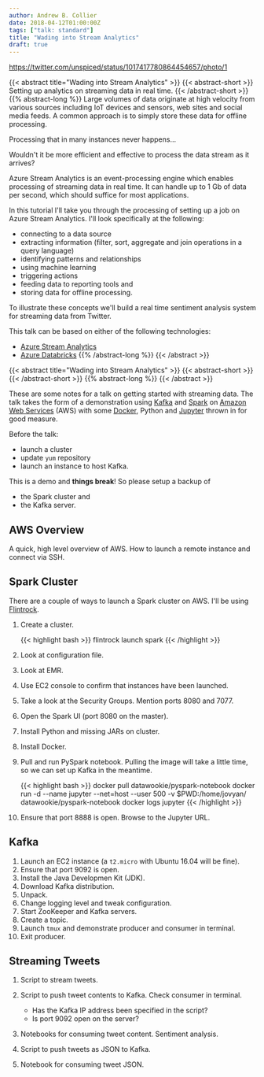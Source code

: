 ```yaml
---
author: Andrew B. Collier
date: 2018-04-12T01:00:00Z
tags: ["talk: standard"]
title: "Wading into Stream Analytics"
draft: true
---
```


https://twitter.com/unspiced/status/1017417780864454657/photo/1

<!-- ========================================================================================== -->
<!-- OPTION 1: AZURE                                                                            -->
<!-- ========================================================================================== -->
















{{< abstract title="Wading into Stream Analytics" >}}
	{{< abstract-short >}}
Setting up analytics on streaming data in real time.
	{{< /abstract-short >}}
	{{% abstract-long %}}
Large volumes of data originate at high velocity from various sources including IoT devices and sensors, web sites and social media feeds. A common approach is to simply store these data for offline processing.

Processing that in many instances never happens...

Wouldn't it be more efficient and effective to process the data stream as it arrives?

Azure Stream Analytics is an event-processing engine which enables processing of streaming data in real time. It can handle up to 1 Gb of data per second, which should suffice for most applications.

In this tutorial I'll take you through the processing of setting up a job on Azure Stream Analytics. I'll look specifically at the following:

- connecting to a data source
- extracting information (filter, sort, aggregate and join operations in a query language)
- identifying patterns and relationships
- using machine learning
- triggering actions
- feeding data to reporting tools and
- storing data for offline processing.

To illustrate these concepts we'll build a real time sentiment analysis system for streaming data from Twitter.

This talk can be based on either of the following technologies:

- [Azure Stream Analytics](https://azure.microsoft.com/en-us/services/stream-analytics/)
- [Azure Databricks](https://databricks.com/product/azure)
	{{% /abstract-long %}}
{{< /abstract >}}

<!-- ========================================================================================== -->
<!-- OPTION 2: AWS/SPARK/KAFKA                                                                  -->
<!-- ========================================================================================== -->

{{< abstract title="Wading into Stream Analytics" >}}
	{{< abstract-short >}}
	{{< /abstract-short >}}
	{{% abstract-long %}}
{{< /abstract >}}

<!-- ========================================================================================== -->
<!-- OUTLINE: AZURE                                                                             -->
<!-- ========================================================================================== -->

<!-- ========================================================================================== -->
<!-- OUTLINE: AWS/SPARK/KAFKA                                                                   -->
<!-- ========================================================================================== -->

These are some notes for a talk on getting started with streaming data. The talk takes the form of a demonstration using [Kafka](https://kafka.apache.org/) and [Spark](https://spark.apache.org/) on [Amazon Web Services](https://aws.amazon.com/) (AWS) with some [Docker](https://www.docker.com/), Python and [Jupyter](http://jupyter.org/) thrown in for good measure.

Before the talk:

- launch a cluster
- update `yum` repository
- launch an instance to host Kafka.

This is a demo and **things break**! So please setup a backup of

- the Spark cluster and
- the Kafka server.

## AWS Overview

A quick, high level overview of AWS. How to launch a remote instance and connect via SSH.

## Spark Cluster

There are a couple of ways to launch a Spark cluster on AWS. I'll be using [Flintrock](https://github.com/nchammas/flintrock).

1. Create a cluster.

	{{< highlight bash >}}
flintrock launch spark
{{< /highlight >}}

2. Look at configuration file.
3. Look at EMR.
4. Use EC2 console to confirm that instances have been launched.
5. Take a look at the Security Groups. Mention ports 8080 and 7077.
6. Open the Spark UI (port 8080 on the master).
7. Install Python and missing JARs on cluster.
8. Install Docker.
9. Pull and run PySpark notebook. Pulling the image will take a little time, so we can set up Kafka in the meantime.

	{{< highlight bash >}}
docker pull datawookie/pyspark-notebook
docker run -d --name jupyter --net=host --user 500 -v $PWD:/home/jovyan/ datawookie/pyspark-notebook
docker logs jupyter
{{< /highlight >}}

10. Ensure that port 8888 is open. Browse to the Jupyter URL.

## Kafka

1. Launch an EC2 instance (a `t2.micro` with Ubuntu 16.04 will be fine).
2. Ensure that port 9092 is open.
3. Install the Java Developmen Kit (JDK).
4. Download Kafka distribution.
5. Unpack.
6. Change logging level and tweak configuration.
7. Start ZooKeeper and Kafka servers.
8. Create a topic.
9. Launch `tmux` and demonstrate producer and consumer in terminal.
10. Exit producer.

## Streaming Tweets

1. Script to stream tweets.
2. Script to push tweet contents to Kafka. Check consumer in terminal.

	* Has the Kafka IP address been specified in the script?
	* Is port 9092 open on the server?

3. Notebooks for consuming tweet content. Sentiment analysis.
4. Script to push tweets as JSON to Kafka.
5. Notebook for consuming tweet JSON.
